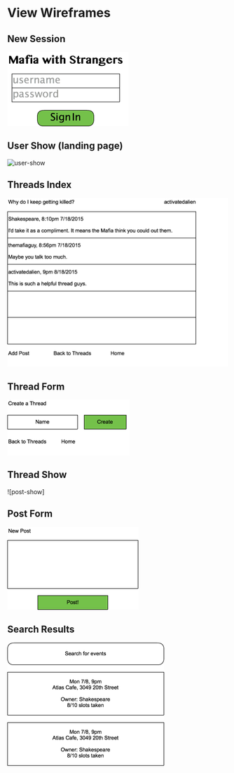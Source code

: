 # View Wireframes

## New Session
![new-session]

## User Show (landing page)
![user-show]

## Threads Index
![thread-show]

## Thread Form
![thread-form]

## Thread Show
![post-show]

## Post Form
![post-form]

## Search Results
![search-results]

[new-session]: ./wireframes/new_session.png
[user-show]: ./wireframes/user_show
[threads-index]: ./wireframes/threads_index.png
[thread-form]: ./wireframes/thread_form.png
[thread-show]: ./wireframes/thread_show.png
[post-form]: ./wireframes/post_form.png
[search-results]: ./wireframes/search_results.png
